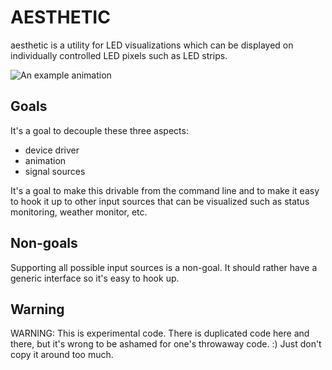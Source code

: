 # AESTHETIC

aesthetic is a utility for LED visualizations which
can be displayed on individually controlled LED pixels
such as LED strips.

![An example animation](docs/example.gif)

## Goals

It's a goal to decouple these three aspects:
   - device driver
   - animation
   - signal sources

It's a goal to make this drivable from the command line
and to make it easy to hook it up to other input sources
that can be visualized such as status monitoring, weather
monitor, etc.

## Non-goals

Supporting all possible input sources is a non-goal. It should
rather have a generic interface so it's easy to hook up.

## Warning

WARNING: This is experimental code. There is duplicated code here
and there, but it's wrong to be ashamed for one's throwaway code. :)
Just don't copy it around too much.
